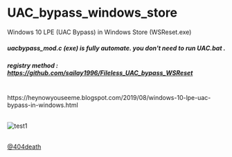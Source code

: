 # UAC_bypass_windows_store
 Windows 10 LPE (UAC Bypass) in  Windows Store  (WSReset.exe)
 
##### uacbypass_mod.c (exe) is fully automate. you don't need to run UAC.bat .

##### registry method : https://github.com/sailay1996/Fileless_UAC_bypass_WSReset 
 <br>
https://heynowyouseeme.blogspot.com/2019/08/windows-10-lpe-uac-bypass-in-windows.html
<br><br>

![test1](https://github.com/sailay1996/UAC_bypass_windows_store/blob/master/uacbypass.jpg) <br><br>

[@404death](https://twitter.com/404death)
